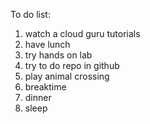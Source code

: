 To do list:

1. watch a cloud guru tutorials
2. have lunch
3. try hands on lab
4. try to do repo in github
5. play animal crossing
6. breaktime
7. dinner
8. sleep
